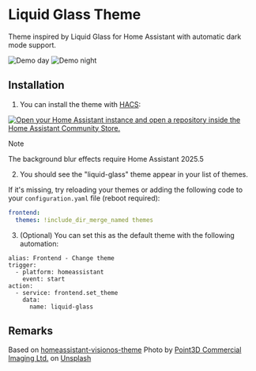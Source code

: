 # Liquid Glass Theme

Theme inspired by Liquid Glass for Home Assistant with automatic dark mode support.

![Demo day](https://raw.githubusercontent.com/cristian-rincon/homeassistant-liquid-glass-theme/master/assets/bd-day.jpeg)
![Demo night](https://raw.githubusercontent.com/cristian-rincon/homeassistant-liquid-glass-theme/master/assets/bd-night.jpeg)


## Installation

1. You can install the theme with [HACS](https://hacs.xyz/docs/setup/download):

[![Open your Home Assistant instance and open a repository inside the Home Assistant Community Store.](https://my.home-assistant.io/badges/hacs_repository.svg)](https://my.home-assistant.io/redirect/hacs_repository/?owner=cristian-rincon&repository=homeassistant-liquid-glass-theme&category=theme)

> [!NOTE]  
> The background blur effects require Home Assistant 2025.5

2. You should see the "liquid-glass" theme appear in your list of themes.

If it's missing, try reloading your themes or adding the following code to your `configuration.yaml` file (reboot required):

```yaml
frontend:
  themes: !include_dir_merge_named themes
```

3. (Optional) You can set this as the default theme with the following automation:
```
alias: Frontend - Change theme
trigger:
  - platform: homeassistant
    event: start
action:
  - service: frontend.set_theme
    data:
      name: liquid-glass
```

## Remarks

Based on [homeassistant-visionos-theme](https://github.com/Nezz/homeassistant-visionos-theme)
Photo by <a href="https://unsplash.com/@3dottawa?utm_content=creditCopyText&utm_medium=referral&utm_source=unsplash">Point3D Commercial Imaging Ltd.</a> on <a href="https://unsplash.com/photos/white-wooden-framed-glass-door-nQlVMCHPysY?utm_content=creditCopyText&utm_medium=referral&utm_source=unsplash">Unsplash</a>
      